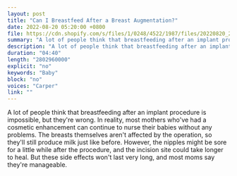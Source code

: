 ```yaml
---
layout: post
title: "Can I Breastfeed After a Breast Augmentation?"
date: 2022-08-20 05:20:00 +0800
file: https://cdn.shopify.com/s/files/1/0248/4522/1987/files/20220820_2.mp3?v=1660958723
summary: "A lot of people think that breastfeeding after an implant procedure is impossible, but they're wrong. In reality, most mothers who've had a cosmetic enhancement can continue to nurse their babies without any problems. The breasts themselves aren't affected by the operation, so they'll still produce milk just like before. However, the nipples might be sore for a little while after the procedure, and the incision site could take longer to heal. But these side effects won't last very long, and most moms say they're manageable."
description: "A lot of people think that breastfeeding after an implant procedure is impossible, but they're wrong. In reality, most mothers who've had a cosmetic enhancement can continue to nurse their babies without any problems. The breasts themselves aren't affected by the operation, so they'll still produce milk just like before. However, the nipples might be sore for a little while after the procedure, and the incision site could take longer to heal. But these side effects won't last very long, and most moms say they're manageable."
duration: "04:40"
length: "2802960000"
explicit: "no"
keywords: "Baby"
block: "no"
voices: "Carper"
link: ""
---
```


A lot of people think that breastfeeding after an implant procedure is impossible, but they're wrong. In reality, most mothers who've had a cosmetic enhancement can continue to nurse their babies without any problems. The breasts themselves aren't affected by the operation, so they'll still produce milk just like before. However, the nipples might be sore for a little while after the procedure, and the incision site could take longer to heal. But these side effects won't last very long, and most moms say they're manageable.
